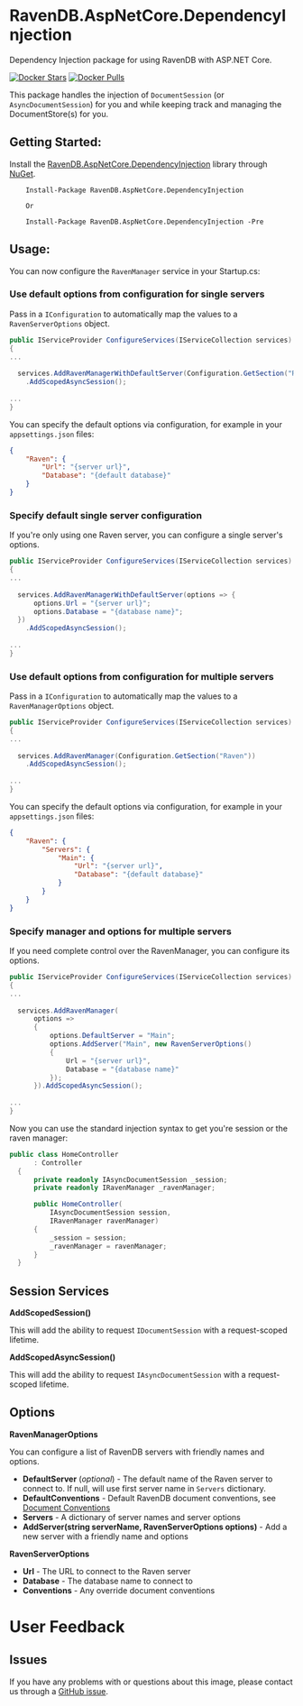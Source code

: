 # RavenDB.AspNetCore.DependencyInjection
Dependency Injection package for using RavenDB with ASP.NET Core.

[![Docker Stars](https://img.shields.io/nuget/v/RavenDB.AspNetCore.DependencyInjection.svg?style=flat)](https://www.nuget.org/packages/RavenDB.AspNetCore.DependencyInjection/)
[![Docker Pulls](https://img.shields.io/nuget/vpre/RavenDB.AspNetCore.DependencyInjection.svg?style=flat)](https://www.nuget.org/packages/RavenDB.AspNetCore.DependencyInjection/)

This package handles the injection of `DocumentSession` (or `AsyncDocumentSession`) for you and while keeping track and managing the DocumentStore(s) for you.

## Getting Started:
Install the [RavenDB.AspNetCore.DependencyInjection](https://www.nuget.org/packages/RavenDB.AspNetCore.DependencyInjection) library through [NuGet](https://nuget.org).
```
    Install-Package RavenDB.AspNetCore.DependencyInjection
    
    Or
    
    Install-Package RavenDB.AspNetCore.DependencyInjection -Pre
```    

## Usage:   

You can now configure the `RavenManager` service in your Startup.cs:

### Use default options from configuration for single servers

Pass in a `IConfiguration` to automatically map the values to a `RavenServerOptions` object.


```csharp
public IServiceProvider ConfigureServices(IServiceCollection services)
{
...
	
  services.AddRavenManagerWithDefaultServer(Configuration.GetSection("Raven"))
    .AddScopedAsyncSession();
	
...
}
```

You can specify the default options via configuration, for example in your `appsettings.json` files:

```json
{
    "Raven": {
        "Url": "{server url}",
        "Database": "{default database}"
    }
}
```


### Specify default single server configuration

If you're only using one Raven server, you can configure a single server's options.

```csharp
public IServiceProvider ConfigureServices(IServiceCollection services)
{
...
	
  services.AddRavenManagerWithDefaultServer(options => {
      options.Url = "{server url}";
      options.Database = "{database name}";
  })
    .AddScopedAsyncSession();
	
...
}
```

### Use default options from configuration for multiple servers

Pass in a `IConfiguration` to automatically map the values to a `RavenManagerOptions` object.


```csharp
public IServiceProvider ConfigureServices(IServiceCollection services)
{
...
	
  services.AddRavenManager(Configuration.GetSection("Raven"))
    .AddScopedAsyncSession();
	
...
}
```

You can specify the default options via configuration, for example in your `appsettings.json` files:

```json
{
    "Raven": {
        "Servers": {
            "Main": {
                "Url": "{server url}",
                "Database": "{default database}"
            }
        }
    }
}
```

### Specify manager and options for multiple servers

If you need complete control over the RavenManager, you can configure its options.

```csharp
public IServiceProvider ConfigureServices(IServiceCollection services)
{
...
	
  services.AddRavenManager(
      options =>
      {
          options.DefaultServer = "Main";
          options.AddServer("Main", new RavenServerOptions()
          {
              Url = "{server url}",
              Database = "{database name}"
          });
      }).AddScopedAsyncSession();
	
...
}
```

Now you can use the standard injection syntax to get you're session or the raven manager:
```csharp
public class HomeController
      : Controller
  {
      private readonly IAsyncDocumentSession _session;
      private readonly IRavenManager _ravenManager;

      public HomeController(
          IAsyncDocumentSession session,
          IRavenManager ravenManager)
      {
          _session = session;
          _ravenManager = ravenManager;
      }
  }
```

## Session Services

**AddScopedSession()**

This will add the ability to request `IDocumentSession` with a request-scoped lifetime.

**AddScopedAsyncSession()**

This will add the ability to request `IAsyncDocumentSession` with a request-scoped lifetime.

## Options

**RavenManagerOptions**

You can configure a list of RavenDB servers with friendly names and options.

- **DefaultServer** (*optional*) - The default name of the Raven server to connect to. If null, will use first server name in `Servers` dictionary.
- **DefaultConventions** - Default RavenDB document conventions, see [Document Conventions](https://ravendb.net/docs/article-page/3.5/csharp/client-api/configuration/conventions/what-are-conventions)
- **Servers** - A dictionary of server names and server options
- **AddServer(string serverName, RavenServerOptions options)** - Add a new server with a friendly name and options

**RavenServerOptions**

- **Url** - The URL to connect to the Raven server
- **Database** - The database name to connect to
- **Conventions** - Any override document conventions

# User Feedback

## Issues

If you have any problems with or questions about this image, please contact us through a [GitHub issue](https://github.com/FriendlyAgent/RavenDB.AspNetCore.DependencyInjection/issues).